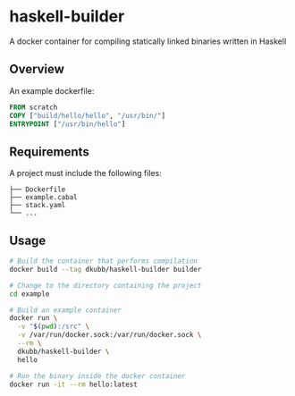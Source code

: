 # haskell-builder

A docker container for compiling statically linked binaries written in Haskell

## Overview

An example dockerfile:

```dockerfile
FROM scratch
COPY ["build/hello/hello", "/usr/bin/"]
ENTRYPOINT ["/usr/bin/hello"]
```

## Requirements

A project must include the following files:

```.
├── Dockerfile
├── example.cabal
├── stack.yaml
└── ...
```

## Usage

```bash
# Build the container that performs compilation
docker build --tag dkubb/haskell-builder builder

# Change to the directory containing the project
cd example

# Build an example container
docker run \
  -v "$(pwd):/src" \
  -v /var/run/docker.sock:/var/run/docker.sock \
  --rm \
  dkubb/haskell-builder \
  hello

# Run the binary inside the docker container
docker run -it --rm hello:latest
```
